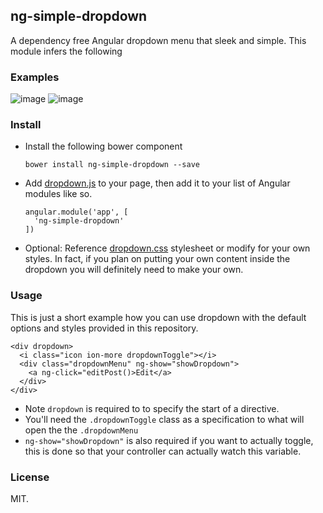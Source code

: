 ## ng-simple-dropdown

A dependency free Angular dropdown menu that sleek and simple. This module
infers the following

### Examples

![image](https://cloud.githubusercontent.com/assets/329917/18288697/81205b8e-744a-11e6-9731-375298428789.png)
![image](https://cloud.githubusercontent.com/assets/329917/18288713/970c45ac-744a-11e6-9e9f-ace8190b2363.png)

### Install

* Install the following bower component

    ```
    bower install ng-simple-dropdown --save
    ```

* Add [dropdown.js](dropdown.js) to your page, then add it to your list of
Angular modules like so.


    ```
    angular.module('app', [
      'ng-simple-dropdown'
    ])
    ```

* Optional: Reference [dropdown.css](dropdown.css) stylesheet or modify for your
own styles. In fact, if you plan on putting your own content inside the dropdown
you will definitely need to make your own.

### Usage

This is just a short example how you can use dropdown with the default
options and styles provided in this repository.

```
<div dropdown>
  <i class="icon ion-more dropdownToggle"></i>
  <div class="dropdownMenu" ng-show="showDropdown">
    <a ng-click="editPost()>Edit</a>
  </div>
</div>
```

* Note `dropdown` is required to to specify the start of a directive.
* You'll need the `.dropdownToggle` class as a specification to what will
open the the `.dropdownMenu`
* `ng-show="showDropdown"` is also required if you want to actually toggle, this
is done so that your controller can actually watch this variable.

### License

MIT.
